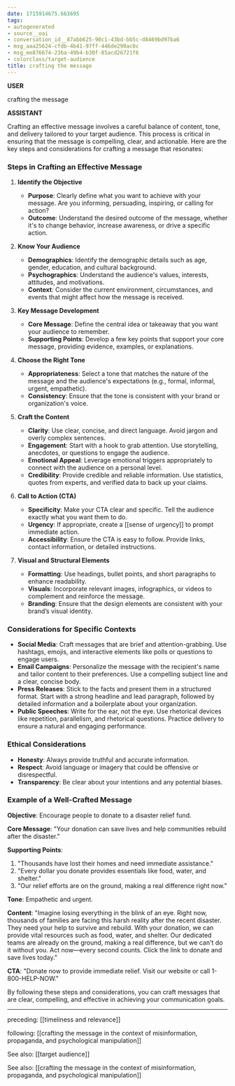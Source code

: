 ```yaml
---
date: 1715914675.663695
tags:
- autogenerated
- source__oai
- conversation_id__87abb625-90c1-43bd-bb5c-d8469bd97ba6
- msg_aaa25624-cfdb-4b41-97ff-446de290ac0c
- msg_ee876674-23ba-49b4-b30f-85acd26721f6
- colorclass/target-audience
title: crafting the message
---
```


**USER**

crafting the message


**ASSISTANT**

Crafting an effective message involves a careful balance of content, tone, and delivery tailored to your target audience. This process is critical in ensuring that the message is compelling, clear, and actionable. Here are the key steps and considerations for crafting a message that resonates:

### Steps in Crafting an Effective Message

1. **Identify the Objective**
   - **Purpose**: Clearly define what you want to achieve with your message. Are you informing, persuading, inspiring, or calling for action?
   - **Outcome**: Understand the desired outcome of the message, whether it's to change behavior, increase awareness, or drive a specific action.

2. **Know Your Audience**
   - **Demographics**: Identify the demographic details such as age, gender, education, and cultural background.
   - **Psychographics**: Understand the audience's values, interests, attitudes, and motivations.
   - **Context**: Consider the current environment, circumstances, and events that might affect how the message is received.

3. **Key Message Development**
   - **Core Message**: Define the central idea or takeaway that you want your audience to remember.
   - **Supporting Points**: Develop a few key points that support your core message, providing evidence, examples, or explanations.

4. **Choose the Right Tone**
   - **Appropriateness**: Select a tone that matches the nature of the message and the audience's expectations (e.g., formal, informal, urgent, empathetic).
   - **Consistency**: Ensure that the tone is consistent with your brand or organization's voice.

5. **Craft the Content**
   - **Clarity**: Use clear, concise, and direct language. Avoid jargon and overly complex sentences.
   - **Engagement**: Start with a hook to grab attention. Use storytelling, anecdotes, or questions to engage the audience.
   - **Emotional Appeal**: Leverage emotional triggers appropriately to connect with the audience on a personal level.
   - **Credibility**: Provide credible and reliable information. Use statistics, quotes from experts, and verified data to back up your claims.

6. **Call to Action (CTA)**
   - **Specificity**: Make your CTA clear and specific. Tell the audience exactly what you want them to do.
   - **Urgency**: If appropriate, create a [[sense of urgency]] to prompt immediate action.
   - **Accessibility**: Ensure the CTA is easy to follow. Provide links, contact information, or detailed instructions.

7. **Visual and Structural Elements**
   - **Formatting**: Use headings, bullet points, and short paragraphs to enhance readability.
   - **Visuals**: Incorporate relevant images, infographics, or videos to complement and reinforce the message.
   - **Branding**: Ensure that the design elements are consistent with your brand’s visual identity.

### Considerations for Specific Contexts

- **Social Media**: Craft messages that are brief and attention-grabbing. Use hashtags, emojis, and interactive elements like polls or questions to engage users.
- **Email Campaigns**: Personalize the message with the recipient's name and tailor content to their preferences. Use a compelling subject line and a clear, concise body.
- **Press Releases**: Stick to the facts and present them in a structured format. Start with a strong headline and lead paragraph, followed by detailed information and a boilerplate about your organization.
- **Public Speeches**: Write for the ear, not the eye. Use rhetorical devices like repetition, parallelism, and rhetorical questions. Practice delivery to ensure a natural and engaging performance.

### Ethical Considerations

- **Honesty**: Always provide truthful and accurate information.
- **Respect**: Avoid language or imagery that could be offensive or disrespectful.
- **Transparency**: Be clear about your intentions and any potential biases.

### Example of a Well-Crafted Message

**Objective**: Encourage people to donate to a disaster relief fund.

**Core Message**: "Your donation can save lives and help communities rebuild after the disaster."

**Supporting Points**:
1. "Thousands have lost their homes and need immediate assistance."
2. "Every dollar you donate provides essentials like food, water, and shelter."
3. "Our relief efforts are on the ground, making a real difference right now."

**Tone**: Empathetic and urgent.

**Content**:
"Imagine losing everything in the blink of an eye. Right now, thousands of families are facing this harsh reality after the recent disaster. They need your help to survive and rebuild. With your donation, we can provide vital resources such as food, water, and shelter. Our dedicated teams are already on the ground, making a real difference, but we can't do it without you. Act now—every second counts. Click the link to donate and save lives today."

**CTA**: "Donate now to provide immediate relief. Visit our website or call 1-800-HELP-NOW."

By following these steps and considerations, you can craft messages that are clear, compelling, and effective in achieving your communication goals.


---

preceding: [[timeliness and relevance]]  


following: [[crafting the message in the context of misinformation, propaganda, and psychological manipulation]]

See also: [[target audience]]


See also: [[crafting the message in the context of misinformation, propaganda, and psychological manipulation]]